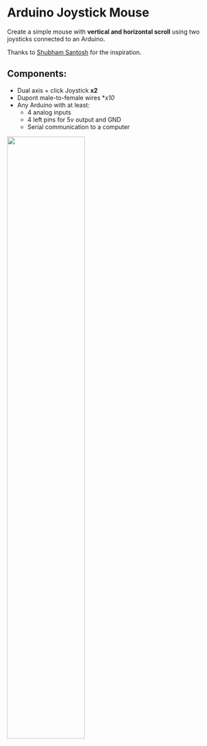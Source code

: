 # Arduino Joystick Mouse
Create a simple mouse with **vertical and horizontal scroll** using two joysticks connected to an Arduino.

Thanks to [Shubham Santosh](https://create.arduino.cc/projecthub/shubhamsantosh99/joystick-controlled-mouse-af2939)
for the inspiration.

## Components:
- Dual axis + click Joystick **x2**
- Dupont male-to-female wires **x10*
- Any Arduino with at least:
    - 4 analog inputs
    - 4 left pins for 5v output and GND
    - Serial communication to a computer
    
 <img src="https://user-images.githubusercontent.com/69062188/98510537-ec188c00-2228-11eb-8946-359f87deb79c.jpg" width="60%"></img> 
